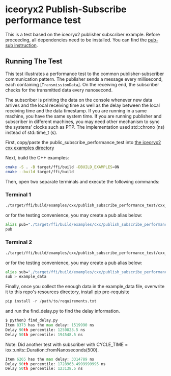 # iceoryx2 Publish-Subscribe performance test

This is a test based on the iceoryx2 publisher subscriber example. Before proceeding, all dependencies need to be installed. You can find
the [pub-sub instruction](https://github.com/eclipse-iceoryx/iceoryx2/tree/main/examples/cxx/publish_subscribe).

## Running The Test

This test illustrates a performance test to the common publisher-subscriber communication pattern. The publisher sends a message every millisecond,
each containing [`TransmissionData`]. On the receiving end, the subscriber
checks for the transmitted data every nanosecond. 

The subscriber is printing the data on the console whenever new data arrives and the local receiving time as well as the delay between the local receiving time and the data timestamp. If you are running in a same machine, you have the same system time. If you are running publisher and subscriber in different machines, you may need other mechanism to sync the systems' clocks such as PTP. The implementation used std::chrono (ns) instead of std::time_t (s).



First, copy/paste the public_subscribe_performance_test into [the iceoryx2 cxx examples directory](https://github.com/eclipse-iceoryx/iceoryx2/tree/main/examples/cxx/publish_subscribe)

Next, build the C++ examples:

```sh
cmake -S . -B target/ffi/build -DBUILD_EXAMPLES=ON
cmake --build target/ffi/build
```

Then, open two separate terminals and
execute the following commands:

### Terminal 1

```sh
./target/ffi/build/examples/cxx/publish_subscribe_performance_test/cxx_publisher
```
or for the testing convenience, you may create a pub alias below:
```sh
alias pub="./target/ffi/build/examples/cxx/publish_subscribe_performance_test/cxx_publisher"
pub
```

### Terminal 2

```sh
./target/ffi/build/examples/cxx/publish_subscribe_performance_test/cxx_subscriber > example_data
```
or for the testing convenience, you may create a pub alias below:
```sh
alias sub="./target/ffi/build/examples/cxx/publish_subscribe_performance_test/cxx_subscriber"
sub > example_data
```

Finally, once you collect the enough data in the example_data file, overwrite it to this repo's resources directory, install pip pre-requisite

```py
pip install -r /path/to/requirements.txt
```

and run the find_delay.py to find the delay information. 
```py
$ python3 find_delay.py
Item 8373 has the max delay: 1519990 ns
Delay 90th percentile: 1250823.5 ns
Delay 50th percentile: 194548.5 ns
```


Note: Did another test with subscriber with CYCLE_TIME = iox::units::Duration::fromNanoseconds(500).
```py
Item 6265 has the max delay: 3314789 ns
Delay 90th percentile: 1728963.4999999995 ns
Delay 50th percentile: 123138.5 ns
```